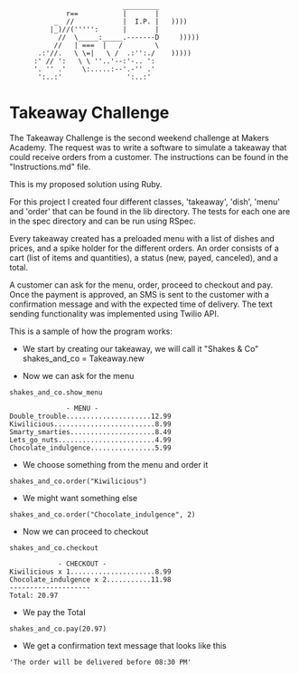 ```
                            _________
              r==           |       |
           _  //            |  I.P. |   ))))
          |_)//(''''':      |       |
            //  \_____:_____.-------D     )))))
           //   | ===  |   /        \
       .:'//.   \ \=|   \ /  .:'':./    )))))
      :' // ':   \ \ ''..'--:'-.. ':
      '. '' .'    \:.....:--'.-'' .'
       ':..:'                ':..:'

 ```

# Takeaway Challenge

The Takeaway Challenge is the second weekend challenge at Makers Academy. The request was to write a software to simulate a takeaway that could receive orders from a customer. The instructions can be found in the "Instructions.md" file.

This is my proposed solution using Ruby.

For this project I created four different classes, 'takeaway', 'dish', 'menu' and 'order' that can be found
in the lib directory. The tests for each one are in the spec directory and can be run using RSpec.

Every takeaway created has a preloaded menu with a list of dishes and prices, and a spike holder for the
different orders. An order consists of a cart (list of items and quantities), a status (new, payed, canceled), and a total.

A customer can ask for the menu, order, proceed to checkout and pay. Once the payment is approved, an SMS is
sent to the customer with a confirmation message and with the expected time of delivery. The text sending functionality was implemented using Twilio API.

This is a sample of how the program works:

* We start by creating our takeaway, we will call it "Shakes & Co"
shakes_and_co = Takeaway.new

* Now we can ask for the menu
```
shakes_and_co.show_menu

              - MENU -
Double_trouble.....................12.99
Kiwilicious.........................8.99
Smarty_smarties.....................8.49
Lets_go_nuts........................4.99
Chocolate_indulgence................5.99
```
* We choose something from the menu and order it
```
shakes_and_co.order("Kiwilicious")
```
* We might want something else
```
shakes_and_co.order("Chocolate_indulgence", 2)
```

* Now we can proceed to checkout
```
shakes_and_co.checkout

            - CHECKOUT -
Kiwilicious x 1.....................8.99
Chocolate_indulgence x 2...........11.98
--------------------
Total: 20.97
```
* We pay the Total
```
shakes_and_co.pay(20.97)
```
* We get a confirmation text message that looks like this
```
'The order will be delivered before 08:30 PM'
```
